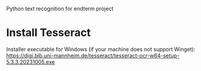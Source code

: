 Python text recognition for endterm project

# Install Tesseract

Installer executable for Windows (if your machine does not support Winget): https://digi.bib.uni-mannheim.de/tesseract/tesseract-ocr-w64-setup-5.3.3.20231005.exe